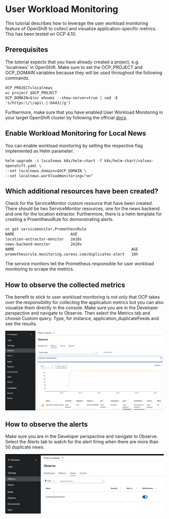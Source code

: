 # User Workload Monitoring 
This tutorial describes how to leverage the user workload monitoring feature of OpenShift to collect and visualize application-specific metrics. This has been tested on OCP 4.10.

## Prerequisites 
The tutorial expects that you have already created a project, e.g. 'localnews' in OpenShift. Make sure to set the OCP_PROJECT and OCP_DOMAIN variables because they will be used throughout the following commands.

    OCP_PROJECT=localnews 
    oc project $OCP_PROJECT
    OCP_DOMAIN=$(oc whoami --show-server=true | sed -E 's/https:\/\/api\.|:6443//g')
    
Furthermore, make sure that you have enabled User Workload Monitoring in your target OpenShift cluster by following the official [docs](https://docs.openshift.com/container-platform/4.11/monitoring/enabling-monitoring-for-user-defined-projects.html). 
    
## Enable Workload Monitoring for Local News
You can enable workload monitoring by setting the respective flag implemented as Helm parameter.  
  
    helm upgrade -i localnews k8s/helm-chart -f k8s/helm-chart/values-openshift.yaml \ 
    --set localnews.domain=$OCP_DOMAIN \
    --set localnews.workloadmonitoring="on"

## Which additional resources have been created?

Check for the ServiceMonitor custom resource that have been created. There should be two ServiceMonitor resources, one for the news backend and one for the location extractor. Furthermore, there is a helm template for creating a ProemtheusRule for demonstrating alerts.  

    oc get servicemonitor,PrometheusRule
    NAME                         AGE
    location-extractor-monitor   2m10s
    news-backend-monitor         2m10s
    NAME                                                    AGE
    prometheusrule.monitoring.coreos.com/duplicates-alert   10h

The service monitors tell the Prometheus responsible for user workload monitoring to scrape the metrics.

## How to observe the collected metrics
The benefit to stick to user workload monitoring is not only that OCP takes over the responsibility for collecting the application metrics but you can also visualize them directly in the console. Make sure you are in the Developer perspective and navigate to Observe. Then select the Metrics tab and choose Custom query. Type, for instance, application_duplicateFeeds and see the results.

![Metrics](img/metrics.png)

## How to observe the alerts
Make sure you are in the Developer perspective and navigate to Observe. Select the Alerts tab to watch for the alert firing when there are more than 50 duplicate news.

![Alerts](img/alerts.png)